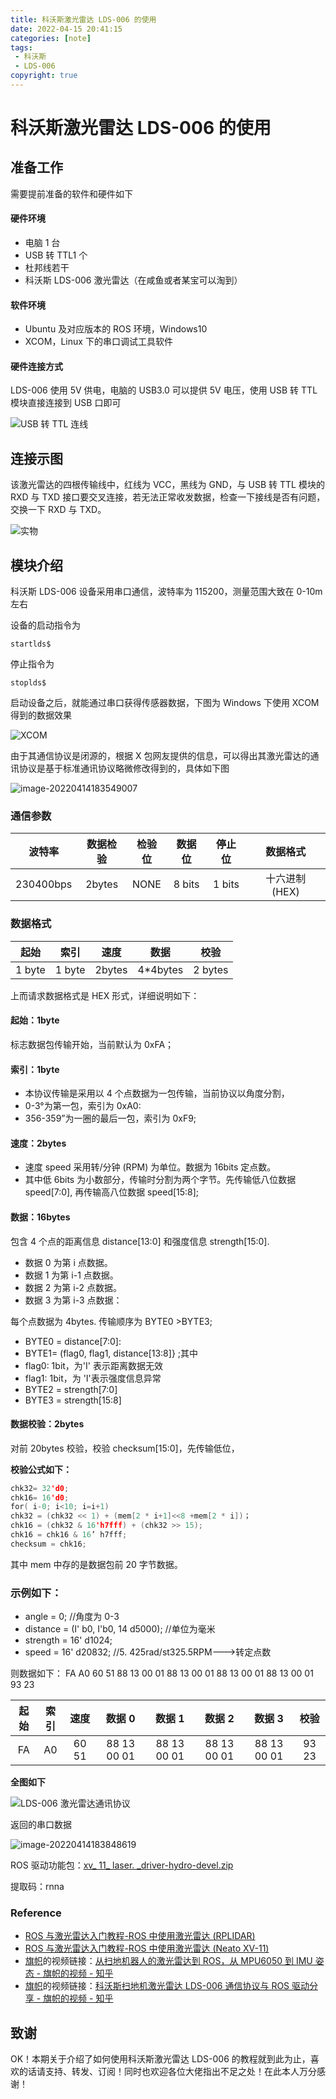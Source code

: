 ```yaml
---
title: 科沃斯激光雷达 LDS-006 的使用
date: 2022-04-15 20:41:15
categories: [note]
tags: 
 - 科沃斯
 - LDS-006
copyright: true
---
```


# 科沃斯激光雷达 LDS-006 的使用

## 准备工作

需要提前准备的软件和硬件如下

<!--more-->

#### 硬件环境

- 电脑 1 台
- USB 转 TTL1 个
- 杜邦线若干
- 科沃斯 LDS-006 激光雷达（在咸鱼或者某宝可以淘到）

#### 软件环境

- Ubuntu 及对应版本的 ROS 环境，Windows10
- XCOM，Linux 下的串口调试工具软件

#### 硬件连接方式

LDS-006 使用 5V 供电，电脑的 USB3.0 可以提供 5V 电压，使用 USB 转 TTL 模块直接连接到 USB 口即可

![USB 转 TTL 连线](https://cn-sy1.rains3.com/dfdfgf/blog/The_use_of_Cobos_lidar_LDS-006/202204142221334.png)

## 连接示图

该激光雷达的四根传输线中，红线为 VCC，黑线为 GND，与 USB 转 TTL 模块的 RXD 与 TXD 接口要交叉连接，若无法正常收发数据，检查一下接线是否有问题，交换一下 RXD 与 TXD。

![实物](https://cn-sy1.rains3.com/dfdfgf/blog/The_use_of_Cobos_lidar_LDS-006/202204142221039.jpg)

## 模块介绍

科沃斯 LDS-006 设备采用串口通信，波特率为 115200，测量范围大致在 0-10m 左右

设备的启动指令为

```
startlds$
```

停止指令为

```
stoplds$
```

启动设备之后，就能通过串口获得传感器数据，下图为 Windows 下使用 XCOM 得到的数据效果

![XCOM](https://cn-sy1.rains3.com/dfdfgf/blog/The_use_of_Cobos_lidar_LDS-006/202204142221795.png)

由于其通信协议是闭源的，根据 X 包网友提供的信息，可以得出其激光雷达的通讯协议是基于标准通讯协议略微修改得到的，具体如下图

![image-20220414183549007](https://cn-sy1.rains3.com/dfdfgf/blog/The_use_of_Cobos_lidar_LDS-006/202204142221196.png)

### 通信参数

|  波特率   | 数据检验 | 检验位 | 数据位 | 停止位 |   数据格式    |
| :-------: | :------: | :----: | :----: | :----: | :-----------: |
| 230400bps |  2bytes  |  NONE  | 8 bits | 1 bits | 十六进制 (HEX) |

### 数据格式

|  起始  |  索引  |  速度  |   数据   |  校验   |
| :----: | :----: | :----: | :------: | :-----: |
| 1 byte | 1 byte | 2bytes | 4*4bytes | 2 bytes |

上而请求数据格式是 HEX 形式，详细说明如下：

#### 起始：1byte

标志数据包传输开始，当前默认为 0xFA；

#### 索引：1byte

- 本协议传输是采用以 4 个点数据为一包传输，当前协议以角度分割，
- 0-3°为第一包，索引为 0xA0:
- 356-359”为一圈的最后一包，索引为 0xF9;

#### 速度：2bytes

- 速度 speed 采用转/分钟 (RPM) 为单位。数据为 16bits 定点数。
- 其中低 6bits 为小数部分，传输时分割为两个字节。先传输低八位数据 speed[7:0], 再传输高八位数据 speed[15:8];

#### 数据：16bytes

包含 4 个点的距离信息 distance[13:0] 和强度信息 strength[15:0]. 
- 数据 0 为第 i 点数据。
- 数据 1 为第 i-1 点数据。
- 数据 2 为第 i-2 点数据。
- 数据 3 为第 i-3 点数据：

每个点数据为 4bytes. 传输顺序为 BYTE0 >BYTE3;
- BYTE0 = distance[7:0]:
- BYTE1= (flag0, flag1, distance[13:8]} ;其中
- flag0: 1bit，为'I' 表示距离数据无效
- flag1: 1bit，为 'I'表示强度信息异常
- BYTE2 = strength[7:0]
- BYTE3 = strength[15:8]

#### 数据校验：2bytes

对前 20bytes 校验，校验 checksum[15:0]，先传输低位，

​**校验公式如下：**

```cpp
​chk32= 32'd0;
​chk16= 16'd0;
​for( i-0; i<10; i=i+1)
​chk32 = (chk32 << 1) + (mem[2 * i+1]<<8 +mem[2 * i])；
​chk16 = (chk32 & 16'h7fff) + (chk32 >> 15);
​chk16 = chk16 & 16’ h7fff;
​checksum = chk16;
```
其中 mem 中存的是数据包前 20 字节数据。

### 示例如下：

- angle = 0; 	//角度为 0-3
- distance = (I' b0, I'b0, 14 d5000);	//单位为毫米
- strength = 16' d1024;
- speed = 16' d20832; 	//5. 425rad/st325.5RPM--->转定点数

则数据如下：
FA A0 60 51 88 13 00 01 88 13 00 01 88 13 00 01 88 13 00 01 93 23

| 起始 | 索引 | 速度  |    数据 0    |    数据 1    |    数据 2    |    数据 3    | 校验  |
| :--: | :--: | :---: | :---------: | :---------: | :---------: | :---------: | :---: |
|  FA  |  A0  | 60 51 | 88 13 00 01 | 88 13 00 01 | 88 13 00 01 | 88 13 00 01 | 93 23 |

**全图如下**

![LDS-006 激光雷达通讯协议](https://cn-sy1.rains3.com/dfdfgf/blog/The_use_of_Cobos_lidar_LDS-006/202204142221719.jpg)

返回的串口数据

![image-20220414183848619](https://cn-sy1.rains3.com/dfdfgf/blog/The_use_of_Cobos_lidar_LDS-006/202204142222633.png)

ROS 驱动功能包：[xv_ 11_ laser. _driver-hydro-devel.zip](https://pan.baidu.com/s/16UpOsM5V8vjHWAsz4YnRWw)

提取码：rnna

### Reference

- [ROS 与激光雷达入门教程-ROS 中使用激光雷达 (RPLIDAR)](https://www.ncnynl.com/archives/201611/1100.html)
- [ROS 与激光雷达入门教程-ROS 中使用激光雷达 (Neato XV-11)](https://www.ncnynl.com/archives/201611/1090.html)
- [旗帜](https://www.zhihu.com/people/qi-zhi-80-55)的视频链接：[从扫地机器人的激光雷达到 ROS，从 MPU6050 到 IMU 姿态 - 旗帜的视频 - 知乎](https://www.zhihu.com/zvideo/1483908276357779457) 
- [旗帜](https://www.zhihu.com/people/qi-zhi-80-55)的视频链接：[科沃斯扫地机激光雷达 LDS-006 通信协议与 ROS 驱动分享 - 旗帜的视频 - 知乎]( https://www.zhihu.com/zvideo/1488421522355818496)

## 致谢

OK！本期关于介绍了如何使用科沃斯激光雷达 LDS-006 的教程就到此为止，喜欢的话请支持、转发、订阅！同时也欢迎各位大佬指出不足之处！在此本人万分感谢！
